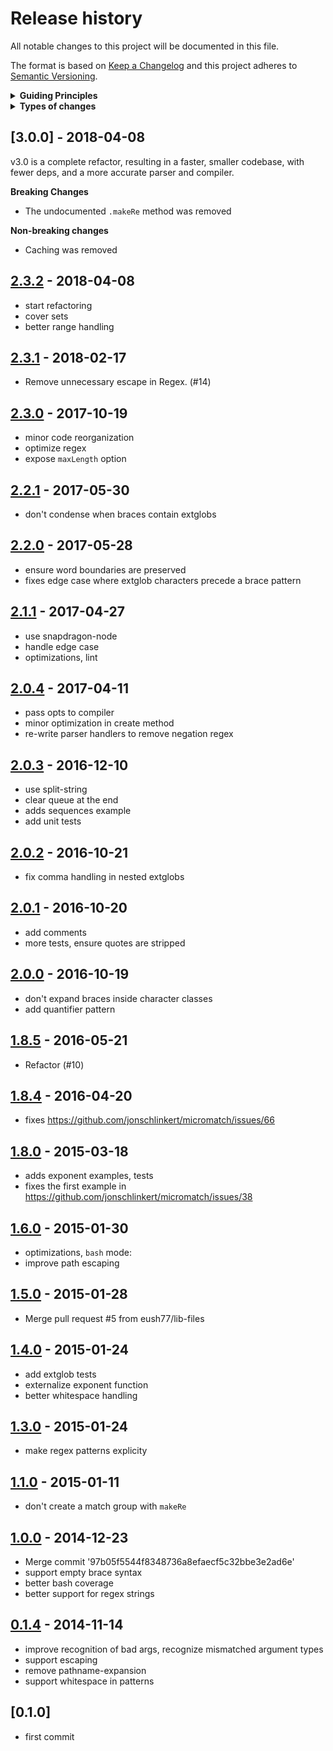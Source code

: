 # Release history

All notable changes to this project will be documented in this file.

The format is based on [Keep a Changelog](http://keepachangelog.com/en/1.0.0/)
and this project adheres to [Semantic Versioning](http://semver.org/spec/v2.0.0.html).

<details>
  <summary><strong>Guiding Principles</strong></summary>

- Changelogs are for humans, not machines.
- There should be an entry for every single version.
- The same types of changes should be grouped.
- Versions and sections should be linkable.
- The latest version comes first.
- The release date of each versions is displayed.
- Mention whether you follow Semantic Versioning.

</details>

<details>
  <summary><strong>Types of changes</strong></summary>

Changelog entries are classified using the following labels _(from [keep-a-changelog](http://keepachangelog.com/)_):

- `Added` for new features.
- `Changed` for changes in existing functionality.
- `Deprecated` for soon-to-be removed features.
- `Removed` for now removed features.
- `Fixed` for any bug fixes.
- `Security` in case of vulnerabilities.

</details>

## [3.0.0] - 2018-04-08

v3.0 is a complete refactor, resulting in a faster, smaller codebase, with fewer deps, and a more accurate parser and compiler. 

**Breaking Changes**

- The undocumented `.makeRe` method was removed

**Non-breaking changes**

- Caching was removed

## [2.3.2] - 2018-04-08

- start refactoring
- cover sets
- better range handling

## [2.3.1] - 2018-02-17

- Remove unnecessary escape in Regex. (#14)

## [2.3.0] - 2017-10-19

- minor code reorganization
- optimize regex
- expose `maxLength` option

## [2.2.1] - 2017-05-30

- don't condense when braces contain extglobs

## [2.2.0] - 2017-05-28

- ensure word boundaries are preserved
- fixes edge case where extglob characters precede a brace pattern

## [2.1.1] - 2017-04-27

- use snapdragon-node
- handle edge case
- optimizations, lint

## [2.0.4] - 2017-04-11

- pass opts to compiler
- minor optimization in create method
- re-write parser handlers to remove negation regex

## [2.0.3] - 2016-12-10

- use split-string
- clear queue at the end
- adds sequences example
- add unit tests

## [2.0.2] - 2016-10-21

- fix comma handling in nested extglobs

## [2.0.1] - 2016-10-20

- add comments
- more tests, ensure quotes are stripped

## [2.0.0] - 2016-10-19

- don't expand braces inside character classes
- add quantifier pattern

## [1.8.5] - 2016-05-21

- Refactor (#10)

## [1.8.4] - 2016-04-20

- fixes https://github.com/jonschlinkert/micromatch/issues/66

## [1.8.0] - 2015-03-18

- adds exponent examples, tests
- fixes the first example in https://github.com/jonschlinkert/micromatch/issues/38

## [1.6.0] - 2015-01-30

- optimizations, `bash` mode:
- improve path escaping

## [1.5.0] - 2015-01-28

- Merge pull request #5 from eush77/lib-files

## [1.4.0] - 2015-01-24

- add extglob tests
- externalize exponent function
- better whitespace handling

## [1.3.0] - 2015-01-24

- make regex patterns explicity

## [1.1.0] - 2015-01-11

- don't create a match group with `makeRe`

## [1.0.0] - 2014-12-23

- Merge commit '97b05f5544f8348736a8efaecf5c32bbe3e2ad6e'
- support empty brace syntax
- better bash coverage
- better support for regex strings

## [0.1.4] - 2014-11-14

- improve recognition of bad args, recognize mismatched argument types
- support escaping
- remove pathname-expansion
- support whitespace in patterns

## [0.1.0]

- first commit

[2.3.2]: https://github.com/micromatch/braces/compare/2.3.1...2.3.2
[2.3.1]: https://github.com/micromatch/braces/compare/2.3.0...2.3.1
[2.3.0]: https://github.com/micromatch/braces/compare/2.2.1...2.3.0
[2.2.1]: https://github.com/micromatch/braces/compare/2.2.0...2.2.1
[2.2.0]: https://github.com/micromatch/braces/compare/2.1.1...2.2.0
[2.1.1]: https://github.com/micromatch/braces/compare/2.1.0...2.1.1
[2.1.0]: https://github.com/micromatch/braces/compare/2.0.4...2.1.0
[2.0.4]: https://github.com/micromatch/braces/compare/2.0.3...2.0.4
[2.0.3]: https://github.com/micromatch/braces/compare/2.0.2...2.0.3
[2.0.2]: https://github.com/micromatch/braces/compare/2.0.1...2.0.2
[2.0.1]: https://github.com/micromatch/braces/compare/2.0.0...2.0.1
[2.0.0]: https://github.com/micromatch/braces/compare/1.8.5...2.0.0
[1.8.5]: https://github.com/micromatch/braces/compare/1.8.4...1.8.5
[1.8.4]: https://github.com/micromatch/braces/compare/1.8.0...1.8.4
[1.8.0]: https://github.com/micromatch/braces/compare/1.6.0...1.8.0
[1.6.0]: https://github.com/micromatch/braces/compare/1.5.0...1.6.0
[1.5.0]: https://github.com/micromatch/braces/compare/1.4.0...1.5.0
[1.4.0]: https://github.com/micromatch/braces/compare/1.3.0...1.4.0
[1.3.0]: https://github.com/micromatch/braces/compare/1.2.0...1.3.0
[1.2.0]: https://github.com/micromatch/braces/compare/1.1.0...1.2.0
[1.1.0]: https://github.com/micromatch/braces/compare/1.0.0...1.1.0
[1.0.0]: https://github.com/micromatch/braces/compare/0.1.4...1.0.0
[0.1.4]: https://github.com/micromatch/braces/compare/0.1.0...0.1.4

[Unreleased]: https://github.com/micromatch/braces/compare/0.1.0...HEAD
[keep-a-changelog]: https://github.com/olivierlacan/keep-a-changelog